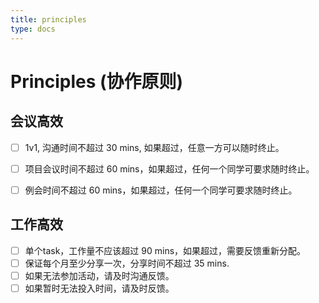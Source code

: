 ```yaml
---
title: principles
type: docs
---
```


# Principles (协作原则)

## 会议高效

- [ ] 1v1, 沟通时间不超过 30 mins, 如果超过，任意一方可以随时终止。
- [ ] 项目会议时间不超过 60 mins，如果超过，任何一个同学可要求随时终止。
- [ ] 例会时间不超过 60 mins，如果超过，任何一个同学可要求随时终止。


## 工作高效

- [ ] 单个task，工作量不应该超过 90 mins，如果超过，需要反馈重新分配。
- [ ] 保证每个月至少分享一次，分享时间不超过 35 mins.
- [ ] 如果无法参加活动，请及时沟通反馈。
- [ ] 如果暂时无法投入时间，请及时反馈。
